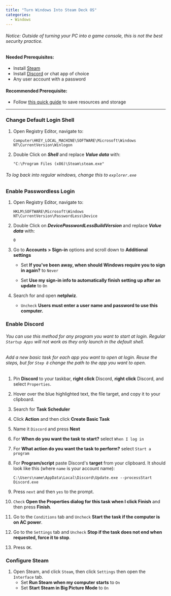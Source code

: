 ```yaml
---
title: "Turn Windows Into Steam Deck OS"
categories:
  - Windows
---
```


###### Notice: Outside of turning your PC into a game console, this is not the best security practice.

#### Needed Prerequisites:
- Install [Steam](https://store.steampowered.com/about/)
- Install [Discord](https://discord.com/) or chat app of choice
- Any user account with a password

#### Recommended Prerequisite:
- Follow [this quick guide](*) to save resources and storage

<hr>

### Change Default Login Shell

1. Open Registry Editor, navigate to:
    ``` 
    Computer\HKEY_LOCAL_MACHINE\SOFTWARE\Microsoft\Windows NT\CurrentVersion\Winlogon
    ```

2. Double Click on ***Shell*** and replace ***Value data*** with:
    ```
    "C:\Program Files (x86)\Steam\steam.exe"
    ```
###### To log back into regular windows, change this to `explorer.exe`

### Enable Passwordless Login

1. Open Registry Editor, navigate to:
    ```
    HKLM\SOFTWARE\Microsoft\Windows NT\CurrentVersion\PasswordLess\Device
    ```

2. Double Click on ***DevicePasswordLessBuildVersion*** and replace ***Value data*** with:
    ```
    0
    ```

3. Go to **Accounts** **> Sign-in** options and scroll down to **Additional settings**

   - Set **If you've been away, when should Windows require you to sign in again?** to `Never`

   - Set **Use my sign-in info to automatically finish setting up after an update** to `On`

4. Search for and open **netplwiz**. 
   - `Uncheck` **Users must enter a user name and password to use this computer.**

### Enable Discord
###### You can use this method for any program you want to start at login. Regular `Startup Apps` will not work as they only launch in the default shell. 
###### Add a new basic task for each app you want to open at login. Reuse the steps, but for `Step 8` change the path to the app you want to open.

1. Pin **Discord** to your taskbar, **right click** Discord, **right click** Discord, and select `Properties`.
2. Hover over the blue highlighted text, the file target, and copy it to your clipboard.
3. Search for **Task Scheduler**
4. Click **Action** and then click **Create Basic Task**
5. Name it `Discord` and press **Next**
6. For **When do you want the task to start?** select `When I log in`
7. For **What action do you want the task to perform?** select `Start a program`

8. For **Program/script** paste Discord's **target** from your clipboard. It should look like this (where `name` is your account name):
    ```
    C:\Users\name\AppData\Local\Discord\Update.exe --processStart Discord.exe
    ```
9. Press `next` and then `yes` to the prompt.

10. `Check` **Open the Properties dialog for this task when I click Finish** and then press **Finish**.
11. Go to the `Conditions` tab and `Uncheck` **Start the task if the computer is on AC power**.
12. Go to the `Settings` tab and `Uncheck` **Stop if the task does not end when requested, force it to stop**.
13. Press `OK`.

### Configure Steam

1. Open Steam, and click `Steam`, then click `Settings` then open the `Interface` tab.
   - Set **Run Steam when my computer starts** to `On`
   - Set **Start Steam in Big Picture Mode** to `On`